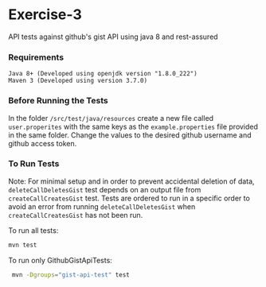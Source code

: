 # Exercise-3

API tests against github's gist API using java 8 and rest-assured

### Requirements

```
Java 8+ (Developed using openjdk version "1.8.0_222")
Maven 3 (Developed using version 3.7.0)
```

### Before Running the Tests

In the folder `/src/test/java/resources` create a new file called 
`user.properites` with the same keys as the `example.properties` file provided 
in the same folder.  Change the values to the desired github username and github 
access token. 

### To Run Tests

Note: For minimal setup and in order to prevent accidental deletion of data, 
`deleteCallDeletesGist` test depends on an output file from `createCallCreatesGist` 
test.  Tests are ordered to run in a specific order to avoid an error from 
running `deleteCallDeletesGist` when `createCallCreatesGist` has not been run.

To run all tests:

```bash
mvn test
```  

To run only GithubGistApiTests:

```bash
 mvn -Dgroups="gist-api-test" test
```